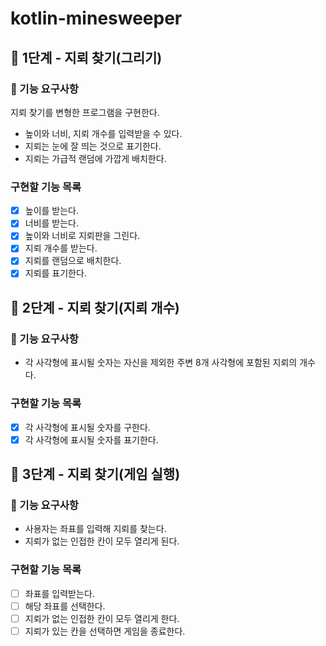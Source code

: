 # kotlin-minesweeper
## 🚀 1단계 - 지뢰 찾기(그리기)
### 🎯 기능 요구사항
지뢰 찾기를 변형한 프로그램을 구현한다.

- 높이와 너비, 지뢰 개수를 입력받을 수 있다.
- 지뢰는 눈에 잘 띄는 것으로 표기한다.
- 지뢰는 가급적 랜덤에 가깝게 배치한다.

### 구현할 기능 목록
- [x] 높이를 받는다. 
- [x] 너비를 받는다.
- [x] 높이와 너비로 지뢰판을 그린다.
- [x] 지뢰 개수를 받는다.
- [x] 지뢰를 랜덤으로 배치한다.
- [x] 지뢰를 표기한다.

## 🚀 2단계 - 지뢰 찾기(지뢰 개수)
### 🎯 기능 요구사항
- 각 사각형에 표시될 숫자는 자신을 제외한 주변 8개 사각형에 포함된 지뢰의 개수다.

### 구현할 기능 목록
- [x] 각 사각형에 표시될 숫자를 구한다.
- [x] 각 사각형에 표시될 숫자를 표기한다.

## 🚀 3단계 - 지뢰 찾기(게임 실행)
### 🎯 기능 요구사항
- 사용자는 좌표를 입력해 지뢰를 찾는다.
- 지뢰가 없는 인접한 칸이 모두 열리게 된다.

### 구현할 기능 목록
- [ ] 좌표를 입력받는다.
- [ ] 해당 좌표를 선택한다.
- [ ] 지뢰가 없는 인접한 칸이 모두 열리게 한다.
- [ ] 지뢰가 있는 칸을 선택하면 게임을 종료한다.
